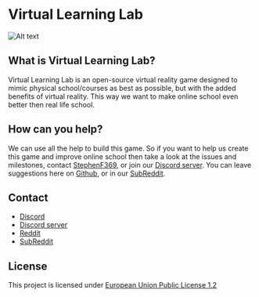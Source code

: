 # Virtual Learning Lab
![Alt text](assets/README/💡_Virtual_Learning_Lab.png?raw=true "Title")

## What is Virtual Learning Lab?
Virtual Learning Lab is an open-source virtual reality game designed to mimic physical school/courses as best as possible, but with the added benefits of virtual reality. This way we want to make online school even better then real life school.

## How can you help?
We can use all the help to build this game. So if you want to help us create this game and improve online school then take a look at the issues and milestones, contact [StephenF369](https://www.reddit.com/user/StephenF369), or join our [Discord server](https://discord.gg/s3mCmxecZR). You can leave suggestions here on [Github](https://github.com/KevinGiesberts/Virtual-Learning-Lab), or in our [SubReddit](https://www.reddit.com/r/VirtualLearningLab/hot/).

## Contact
  - [Discord](https://discordapp.com/users/934811008063651931)
  - [Discord server](https://discord.gg/s3mCmxecZR)
  - [Reddit](https://www.reddit.com/user/StephenF369)
  - [SubReddit](https://www.reddit.com/r/VirtualLearningLab/)

## License
This project is licensed under [European Union Public License 1.2](https://github.com/KevinGiesberts/Virtual-Learning-Lab/blob/main/LICENSE)
